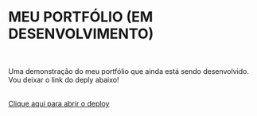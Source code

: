 <h1>MEU PORTFÓLIO (EM DESENVOLVIMENTO)</h1>
<br/>
<p>Uma demonstração do meu portfólio que ainda está sendo desenvolvido. Vou deixar o link do deply abaixo!</p>
<br/>
<a href="https://leehbc.github.io/portfolio-desenvolvendo/" target="_blank" rel="noopener noreferrer">Clique aqui para abrir o deploy</a>
